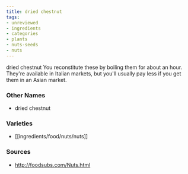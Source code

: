 ```yaml
---
title: dried chestnut
tags:
- unreviewed
- ingredients
- categories
- plants
- nuts-seeds
- nuts
---
```

dried chestnut You reconstitute these by boiling them for about an hour. They're available in Italian markets, but you'll usually pay less if you get them in an Asian market.

### Other Names

* dried chestnut

### Varieties

* [[ingredients/food/nuts/nuts]]

### Sources
* http://foodsubs.com/Nuts.html
